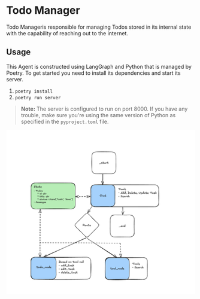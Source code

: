 # Todo Manager

Todo Manageris responsible for managing Todos stored in its internal state with the capability of reaching out to the internet.

## Usage
This Agent is constructed using LangGraph and Python that is managed by Poetry. To get started you need to install its dependencies and start its server.

1. `poetry install`
2. `poetry run server`

> **Note:** The server is configured to run on port 8000. If you have any trouble, make sure you're using the same version of Python as specified in the `pyproject.toml` file.

![Todo Manager Diagram](static/agent_diagram.png)
